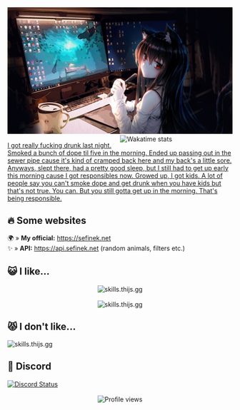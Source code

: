 <img src="images/4355954.jpg" alt="Anime Programming Wallpaper">

<a href="https://wakatime.com/@Sefinek" target="_blank">
	<img width="50%" align="right" src="https://github-readme-stats.vercel.app/api/wakatime?username=Sefinek&border_radius=13px&theme=dark&border_color=151515&range=all_time&custom_title=📝+〢+Sefinek%27s+Wakatime+stats" alt="Wakatime stats">
</a>

[I got really fucking drunk last night. Smoked a bunch of dope til five in the morning. Ended up passing out in the sewer pipe cause it's kind of cramped back here and my back's a little sore. Anyways, slept there, had a pretty good sleep, but I still had to get up early this morning cause I got responsibles now. Growed up, I got kids. A lot of people say you can't smoke dope and get drunk when you have kids but that's not true. You can. But you still gotta get up in the morning. That's being responsible.](https://www.youtube.com/watch?v=uQa1YyNOc_o)

## 🔥 Some websites
🌍 » **My official:** https://sefinek.net  
✨ » **API:** https://api.sefinek.net (random animals, filters etc.)  

## 😺 I like...
<div align="center">
    <img src="https://skills.thijs.gg/icons?i=html,css,js,nodejs,express,cs" height="50px" alt="skills.thijs.gg" align="center"><br><br>
    <img src="https://skills.thijs.gg/icons?i=idea,raspberrypi,cloudflare,mongo,linux,github,nginx" height="50px" alt="skills.thijs.gg">
</div>

## 😾 I don't like...
<img src="https://skills.thijs.gg/icons?i=php,mysql,python,cpp,visualstudio,wordpres" height="50px" alt="skills.thijs.gg">

## 💙 Discord
<a href="https://sefinek.net" target="_blank">
    <img src="https://lanyard.cnrad.dev/api/614087461227986965?bg=151515&borderRadius=13px" width="47%" align="center" alt="Discord Status">
</a>
<br><br>

<div align="center">
    <img src="https://komarev.com/ghpvc/?username=sefinek24&style=for-the-badge" alt="Profile views">
</div>